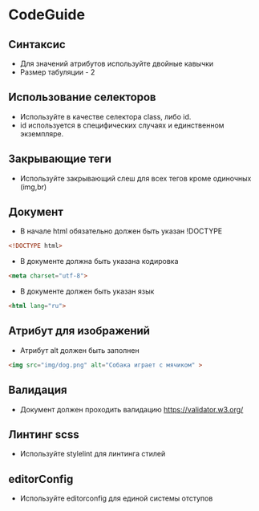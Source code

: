 # CodeGuide

## Синтаксис
- Для значений атрибутов используйте двойные кавычки
- Размер табуляции - 2

## Использование селекторов
- Используйте в качестве селектора class, либо id. 
- id используется в специфических случаях и единственном экземпляре.

## Закрывающие теги
- Используйте закрывающий слеш для всех тегов кроме одиночных (img,br)

## Документ
- В начале html обязательно должен быть указан !DOCTYPE
```html
<!DOCTYPE html>
```
- В документе должна быть указана кодировка
```html
<meta charset="utf-8">
```
- В документе должен быть указан язык
```html 
<html lang="ru">
```

## Атрибут для изображений
- Атрибут alt должен быть заполнен
```html
<img src="img/dog.png" alt="Собака играет с мячиком" >
```

## Валидация
- Документ должен проходить валидацию https://validator.w3.org/

## Линтинг scss
- Используйте stylelint для линтинга стилей

## editorConfig
- Используйте editorconfig для единой системы отступов
